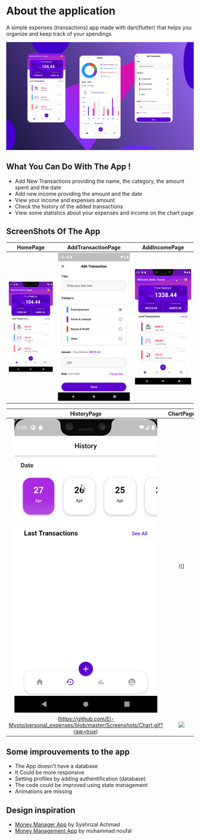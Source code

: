 # About the application

A simple expenses (transactions) app made with dart(flutter) that helps you organize and keep track of your spendings

<img src="https://github.com/El-Mysto/personal_expenses/blob/master/Screenshots/MockUp.png?raw=true"  /> 

## What You Can Do With The App !
- Add New Transactions providing the name, the category, the amount spent and the date
- Add new income providing the amount and the date
- View your income and expenses amount
- Check the history of the added transactions
- View some statistics about your expenses and income on the chart page

## ScreenShots Of The App 

  HomePage                 |   AddTransactionPage      |  AddIncomePage
:-------------------------:|:-------------------------:|:-------------------------:
![](https://github.com/El-Mysto/personal_expenses/blob/master/Screenshots/Home.gif)|![](https://github.com/El-Mysto/personal_expenses/blob/master/Screenshots/AddTransaction.png)|![](https://github.com/El-Mysto/personal_expenses/blob/master/Screenshots/IncomeGif.gif)

  HistoryPage              |   ChartPage               |  ProfilePage
:-------------------------:|:-------------------------:|:-------------------------:
![](https://github.com/El-Mysto/personal_expenses/blob/master/Screenshots/HistoryGif.gif?raw=true)|![]
(https://github.com/El-Mysto/personal_expenses/blob/master/Screenshots/Chart.gif?raw=true)|![](https://github.com/TheAlphamerc/flutter_ecommerce_app/blob/master/screenshots/Profile.png?raw=true)

## Some improuvements to the app 
- The App doesn't have a database 
- It Could be more responsive 
- Setting profiles by adding authentification (database)
- The code could be improved using state management
- Animations are missing 


## Design inspiration 
- [Money Manager App](https://dribbble.com/shots/14354274-Money-Manager-App/attachments/6020490?mode=media) by Syahrizal Achmad
- [Money Management App](https://dribbble.com/shots/14356673-Money-Management-App/attachments/6023247?mode=media) by muhammad noufal
